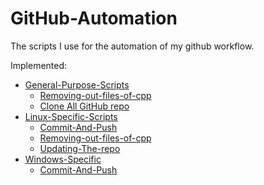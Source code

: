 # GitHub-Automation
The scripts I use for the automation of my github workflow.

Implemented:
* [General-Purpose-Scripts](https://github.com/HetDaftary/GitHub-Automation/tree/main/General-Purpose)
  * [Removing-out-files-of-cpp](https://github.com/HetDaftary/GitHub-Automation/tree/main/General-Purpose/Removing-out-file-of-cpp)
  * [Clone All GitHub repo](https://github.com/HetDaftary/GitHub-Automation/tree/main/General-Purpose/clone%20all%20GitHub%20repo)
* [Linux-Specific-Scripts](https://github.com/HetDaftary/GitHub-Automation/tree/main/Linux-Specfic)
  * [Commit-And-Push](https://github.com/HetDaftary/GitHub-Automation/tree/main/Linux-Specfic/Commit-And-Push)
  * [Removing-out-files-of-cpp](https://github.com/HetDaftary/GitHub-Automation/tree/main/Linux-Specfic/Removing-out-file-of-c%5Ccpp)
  * [Updating-The-repo](https://github.com/HetDaftary/GitHub-Automation/tree/main/Linux-Specfic/Updating-All-The-Repo)
* [Windows-Specific](https://github.com/HetDaftary/GitHub-Automation/tree/main/Windows-Specific/)
  * [Commit-And-Push](https://github.com/HetDaftary/GitHub-Automation/tree/main/Windows-Specific/Commit-And-Push)
